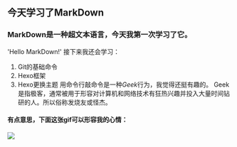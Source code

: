 ## **今天学习了MarkDown**
### MarkDown是一种超文本语言，今天我第一次学习了它。
'Hello MarkDown!'
接下来我还会学习：
1. Git的基础命令
1. Hexo框架
1. Hexo更换主题
用命令行敲命令是一种*Geek*行为，我觉得还挺有趣的。
Geek是指极客，通常被用于形容对计算机和网络技术有狂热兴趣并投入大量时间钻研的人。所以俗称发烧友或怪杰。
#### 有点意思，下面这张gif可以形容我的心情：
![](https://qgt-style.oss-cn-hangzhou.aliyuncs.com/newcoursep4/g1/g1-2-2/tenor.gif)



